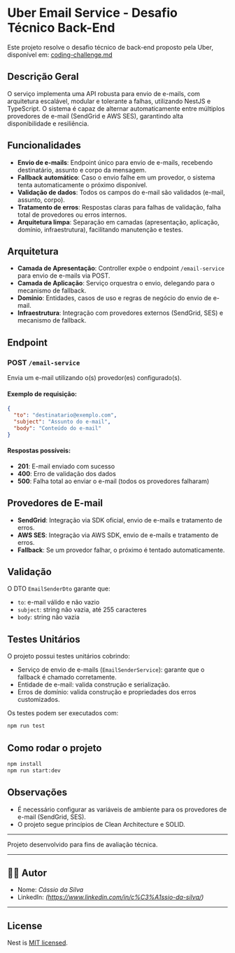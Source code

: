 # Uber Email Service - Desafio Técnico Back-End

Este projeto resolve o desafio técnico de back-end proposto pela Uber, disponível em: [coding-challenge.md](https://github.com/uber-archive/coding-challenge-tools/blob/master/coding_challenge.md)

## Descrição Geral

O serviço implementa uma API robusta para envio de e-mails, com arquitetura escalável, modular e tolerante a falhas, utilizando NestJS e TypeScript. O sistema é capaz de alternar automaticamente entre múltiplos provedores de e-mail (SendGrid e AWS SES), garantindo alta disponibilidade e resiliência.

## Funcionalidades

- **Envio de e-mails**: Endpoint único para envio de e-mails, recebendo destinatário, assunto e corpo da mensagem.
- **Fallback automático**: Caso o envio falhe em um provedor, o sistema tenta automaticamente o próximo disponível.
- **Validação de dados**: Todos os campos do e-mail são validados (e-mail, assunto, corpo).
- **Tratamento de erros**: Respostas claras para falhas de validação, falha total de provedores ou erros internos.
- **Arquitetura limpa**: Separação em camadas (apresentação, aplicação, domínio, infraestrutura), facilitando manutenção e testes.

## Arquitetura

- **Camada de Apresentação**: Controller expõe o endpoint `/email-service` para envio de e-mails via POST.
- **Camada de Aplicação**: Serviço orquestra o envio, delegando para o mecanismo de fallback.
- **Domínio**: Entidades, casos de uso e regras de negócio do envio de e-mail.
- **Infraestrutura**: Integração com provedores externos (SendGrid, SES) e mecanismo de fallback.

## Endpoint

### POST `/email-service`

Envia um e-mail utilizando o(s) provedor(es) configurado(s).

#### Exemplo de requisição:

```json
{
  "to": "destinatario@exemplo.com",
  "subject": "Assunto do e-mail",
  "body": "Conteúdo do e-mail"
}
```

#### Respostas possíveis:

- **201**: E-mail enviado com sucesso
- **400**: Erro de validação dos dados
- **500**: Falha total ao enviar o e-mail (todos os provedores falharam)

## Provedores de E-mail

- **SendGrid**: Integração via SDK oficial, envio de e-mails e tratamento de erros.
- **AWS SES**: Integração via AWS SDK, envio de e-mails e tratamento de erros.
- **Fallback**: Se um provedor falhar, o próximo é tentado automaticamente.

## Validação

O DTO `EmailSenderDto` garante que:

- `to`: e-mail válido e não vazio
- `subject`: string não vazia, até 255 caracteres
- `body`: string não vazia

## Testes Unitários

O projeto possui testes unitários cobrindo:

- Serviço de envio de e-mails (`EmailSenderService`): garante que o fallback é chamado corretamente.
- Entidade de e-mail: valida construção e serialização.
- Erros de domínio: valida construção e propriedades dos erros customizados.

Os testes podem ser executados com:

```bash
npm run test
```

## Como rodar o projeto

```bash
npm install
npm run start:dev
```

## Observações

- É necessário configurar as variáveis de ambiente para os provedores de e-mail (SendGrid, SES).
- O projeto segue princípios de Clean Architecture e SOLID.

---

Projeto desenvolvido para fins de avaliação técnica.

---

## 👨‍💻 Autor

- Nome: _Cássio da Silva_
- LinkedIn: _(https://www.linkedin.com/in/c%C3%A1ssio-da-silva/)_

---

## License

Nest is [MIT licensed](https://github.com/nestjs/nest/blob/master/LICENSE).

